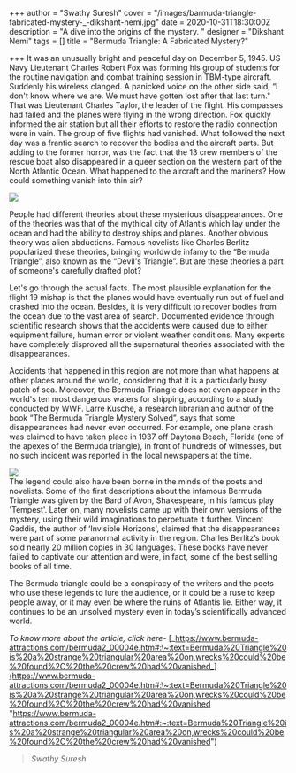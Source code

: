 +++
author = "Swathy Suresh"
cover = "/images/barmuda-triangle-fabricated-mystery-_-dikshant-nemi.jpg"
date = 2020-10-31T18:30:00Z
description = "A dive into the origins of the mystery. "
designer = "Dikshant Nemi"
tags = []
title = "Bermuda Triangle: A Fabricated Mystery?"

+++
It was an unusually bright and peaceful day on December 5, 1945. US Navy Lieutenant Charles Robert Fox was forming his group of students for the routine navigation and combat training session in TBM-type aircraft. Suddenly his wireless clanged. A panicked voice on the other side said, “I don't know where we are. We must have gotten lost after that last turn." That was Lieutenant Charles Taylor, the leader of the flight. His compasses had failed and the planes were flying in the wrong direction. Fox quickly informed the air station but all their efforts to restore the radio connection were in vain. The group of five flights had vanished. What followed the next day was a frantic search to recover the bodies and the aircraft parts. But adding to the former horror, was the fact that the 13 crew members of the rescue boat also disappeared in a queer section on the western part of the North Atlantic Ocean. What happened to the aircraft and the mariners? How could something vanish into thin air?

![](/images/images-2.jpeg)

People had different theories about these mysterious disappearances. One of the theories was that of the mythical city of Atlantis which lay under the ocean and had the ability to destroy ships and planes. Another obvious theory was alien abductions. Famous novelists like Charles Berlitz popularized these theories, bringing worldwide infamy to the “Bermuda Triangle”, also known as the “Devil's Triangle”. But are these theories a part of someone's carefully drafted plot?

Let's go through the actual facts. The most plausible explanation for the flight 19 mishap is that the planes would have eventually run out of fuel and crashed into the ocean. Besides, it is very difficult to recover bodies from the ocean due to the vast area of search. Documented evidence through scientific research shows that the accidents were caused due to either equipment failure, human error or violent weather conditions. Many experts have completely disproved all the supernatural theories associated with the disappearances.

Accidents that happened in this region are not more than what happens at other places around the world, considering that it is a particularly busy patch of sea. Moreover, the Bermuda Triangle does not even appear in the world's ten most dangerous waters for shipping, according to a study conducted by WWF. Larre Kusche, a research librarian and author of the book “The Bermuda Triangle Mystery Solved”, says that some disappearances had never even occurred. For example, one plane crash was claimed to have taken place in 1937 off Daytona Beach, Florida (one of the apexes of the Bermuda triangle), in front of hundreds of witnesses, but no such incident was reported in the local newspapers at the time.

  
![](/images/images-4.jpeg)  
The legend could also have been borne in the minds of the poets and novelists. Some of the first descriptions about the infamous Bermuda Triangle was given by the Bard of Avon, Shakespeare, in his famous play 'Tempest'. Later on, many novelists came up with their own versions of the mystery, using their wild imaginations to perpetuate it further. Vincent Gaddis, the author of ‘Invisible Horizons', claimed that the disappearances were part of some paranormal activity in the region. Charles Berlitz’s book sold nearly 20 million copies in 30 languages. These books have never failed to captivate our attention and were, in fact, some of the best selling books of all time.

The Bermuda triangle could be a conspiracy of the writers and the poets who use these legends to lure the audience, or it could be a ruse to keep people away, or it may even be where the ruins of Atlantis lie. Either way, it continues to be an unsolved mystery even in today’s scientifically advanced world.

_To know more about the article, click here-_ [_https://www.bermuda-attractions.com/bermuda2_00004e.htm#:\~:text=Bermuda%20Triangle%20is%20a%20strange%20triangular%20area%20on,wrecks%20could%20be%20found%2C%20the%20crew%20had%20vanished_](https://www.bermuda-attractions.com/bermuda2_00004e.htm#:\~:text=Bermuda%20Triangle%20is%20a%20strange%20triangular%20area%20on,wrecks%20could%20be%20found%2C%20the%20crew%20had%20vanished "https://www.bermuda-attractions.com/bermuda2_00004e.htm#:~:text=Bermuda%20Triangle%20is%20a%20strange%20triangular%20area%20on,wrecks%20could%20be%20found%2C%20the%20crew%20had%20vanished")

> _Swathy Suresh_